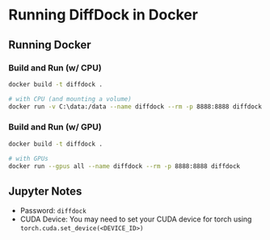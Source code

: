 # Running DiffDock in Docker

## Running Docker

### Build and Run (w/ CPU)
```sh
docker build -t diffdock .

# with CPU (and mounting a volume)
docker run -v C:\data:/data --name diffdock --rm -p 8888:8888 diffdock
```

### Build and Run (w/ GPU)
```sh
docker build -t diffdock .

# with GPUs
docker run --gpus all --name diffdock --rm -p 8888:8888 diffdock
```


## Jupyter Notes

- Password: `diffdock`
- CUDA Device: You may need to set your CUDA device for torch using `torch.cuda.set_device(<DEVICE_ID>)`